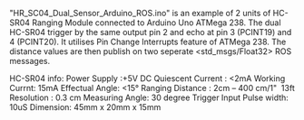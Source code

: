 "HR_SC04_Dual_Sensor_Arduino_ROS.ino" is an example of 2 units of HC-SR04 Ranging Module connected to Arduino Uno ATMega 238.
The dual HC-SR04 trigger by the same output pin 2 and echo at pin 3 (PCINT19) and 4 (PCINT20). It utilises
Pin Change Interrupts feature of ATMega 238. 
The distance values are then publish on two seperate <std_msgs/Float32> ROS messages.
   
   HC-SR04 info:
     Power Supply :+5V DC
     Quiescent Current : <2mA
     Working Currnt: 15mA
     Effectual Angle: <15°
     Ranging Distance : 2cm – 400 cm/1" ­ 13ft
     Resolution : 0.3 cm
     Measuring Angle: 30 degree
     Trigger Input Pulse width: 10uS
     Dimension: 45mm x 20mm x 15mm
